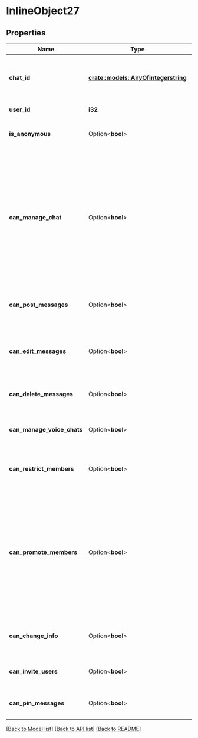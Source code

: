 # InlineObject27

## Properties

Name | Type | Description | Notes
------------ | ------------- | ------------- | -------------
**chat_id** | [**crate::models::AnyOfintegerstring**](anyOf<integer,string>.md) | Unique identifier for the target chat or username of the target channel (in the format `@channelusername`) | 
**user_id** | **i32** | Unique identifier of the target user | 
**is_anonymous** | Option<**bool**> | Pass *True*, if the administrator's presence in the chat is hidden | [optional]
**can_manage_chat** | Option<**bool**> | Pass True, if the administrator can access the chat event log, chat statistics, message statistics in channels, see channel members, see anonymous administrators in supergroups and ignore slow mode. Implied by any other administrator privilege | [optional]
**can_post_messages** | Option<**bool**> | Pass True, if the administrator can create channel posts, channels only | [optional]
**can_edit_messages** | Option<**bool**> | Pass True, if the administrator can edit messages of other users and can pin messages, channels only | [optional]
**can_delete_messages** | Option<**bool**> | Pass True, if the administrator can delete messages of other users | [optional]
**can_manage_voice_chats** | Option<**bool**> | Pass True, if the administrator can manage voice chats, supergroups only | [optional]
**can_restrict_members** | Option<**bool**> | Pass True, if the administrator can restrict, ban or unban chat members | [optional]
**can_promote_members** | Option<**bool**> | Pass True, if the administrator can add new administrators with a subset of their own privileges or demote administrators that he has promoted, directly or indirectly (promoted by administrators that were appointed by him) | [optional]
**can_change_info** | Option<**bool**> | Pass True, if the administrator can change chat title, photo and other settings | [optional]
**can_invite_users** | Option<**bool**> | Pass True, if the administrator can invite new users to the chat | [optional]
**can_pin_messages** | Option<**bool**> | Pass True, if the administrator can pin messages, supergroups only | [optional]

[[Back to Model list]](../README.md#documentation-for-models) [[Back to API list]](../README.md#documentation-for-api-endpoints) [[Back to README]](../README.md)


